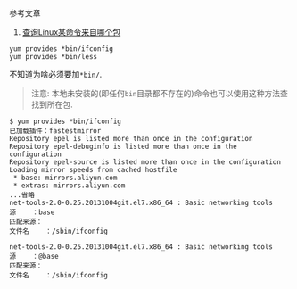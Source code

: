 参考文章

1. [查询Linux某命令来自哪个包](https://blog.csdn.net/qq_26507799/article/details/78998439)

```
yum provides *bin/ifconfig
yum provides *bin/less
```

不知道为啥必须要加`*bin/`.

> 注意: 本地未安装的(即任何`bin`目录都不存在的)命令也可以使用这种方法查找到所在包.

```log
$ yum provides *bin/ifconfig
已加载插件：fastestmirror
Repository epel is listed more than once in the configuration
Repository epel-debuginfo is listed more than once in the configuration
Repository epel-source is listed more than once in the configuration
Loading mirror speeds from cached hostfile
 * base: mirrors.aliyun.com
 * extras: mirrors.aliyun.com
...省略
net-tools-2.0-0.25.20131004git.el7.x86_64 : Basic networking tools
源    ：base
匹配来源：
文件名    ：/sbin/ifconfig

net-tools-2.0-0.25.20131004git.el7.x86_64 : Basic networking tools
源    ：@base
匹配来源：
文件名    ：/sbin/ifconfig
```
